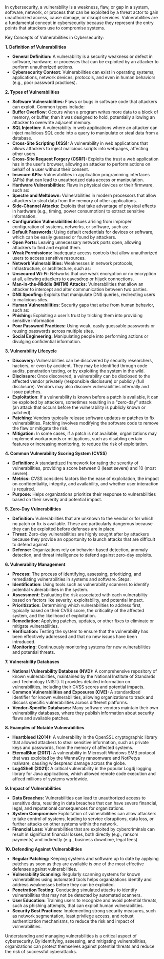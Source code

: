In cybersecurity, a vulnerability is a weakness, flaw, or gap in a system, software, network, or process that can be exploited by a threat actor to gain unauthorized access, cause damage, or disrupt services. Vulnerabilities are a fundamental concept in cybersecurity because they represent the entry points that attackers use to compromise systems.

Key Concepts of Vulnerabilities in Cybersecurity:

<b> 1. Definition of Vulnerabilities </b>
* **General Definition:** A vulnerability is a security weakness or defect in software, hardware, or processes that can be exploited by an attacker to perform unauthorized actions.
* **Cybersecurity Context:** Vulnerabilities can exist in operating systems, applications, network devices, protocols, and even in human behaviors (e.g., poor password practices).
  
<b> 2. Types of Vulnerabilities </b>
* **Software Vulnerabilities:** Flaws or bugs in software code that attackers can exploit. Common types include:
* **Buffer Overflow:** Occurs when a program writes more data to a block of memory, or buffer, than it was designed to hold, potentially allowing an attacker to overwrite adjacent memory.
* **SQL Injection:** A vulnerability in web applications where an attacker can inject malicious SQL code into a query to manipulate or steal data from a database.
* **Cross-Site Scripting (XSS):** A vulnerability in web applications that allows attackers to inject malicious scripts into webpages, affecting other users.
* **Cross-Site Request Forgery (CSRF):** Exploits the trust a web application has in the user's browser, allowing an attacker to perform actions on behalf of a user without their consent.
* **Insecure APIs:** Vulnerabilities in application programming interfaces (APIs) that can lead to unauthorized data access or manipulation.
* **Hardware Vulnerabilities:** Flaws in physical devices or their firmware, such as:
* **Spectre and Meltdown:** Vulnerabilities in modern processors that allow attackers to steal data from the memory of other applications.
* **Side-Channel Attacks:** Exploits that take advantage of physical effects in hardware (e.g., timing, power consumption) to extract sensitive information.
* **Configuration Vulnerabilities:I**ssues arising from improper configuration of systems, networks, or software, such as:
* **Default Passwords:** Using default credentials for devices or software, which can be easily guessed or found by attackers.
* **Open Ports:** Leaving unnecessary network ports open, allowing attackers to find and exploit them.
* **Weak Permissions:** Inadequate access controls that allow unauthorized users to access sensitive resources.
* **Network Vulnerabilities:** Weaknesses in network protocols, infrastructure, or architecture, such as:
* **Unsecured Wi-Fi:** Networks that use weak encryption or no encryption at all, allowing attackers to eavesdrop or hijack connections.
* **Man-in-the-Middle (MITM) Attacks:** Vulnerabilities that allow an attacker to intercept and alter communication between two parties.
* **DNS Spoofing:** Exploits that manipulate DNS queries, redirecting users to malicious sites.
* **Human Vulnerabilities:** Security gaps that arise from human behavior, such as:
* **Phishing:** Exploiting a user’s trust by tricking them into providing sensitive information.
* **Poor Password Practices:** Using weak, easily guessable passwords or reusing passwords across multiple sites.
* **Social Engineering:** Manipulating people into performing actions or divulging confidential information.
  
<b> 3. Vulnerability Lifecycle </b>
* **Discovery:** Vulnerabilities can be discovered by security researchers, hackers, or even by accident. They may be identified through code audits, penetration testing, or by exploiting the system in the wild.
* **Disclosure:** Once discovered, a vulnerability can be disclosed to the affected vendor privately (responsible disclosure) or publicly (full disclosure). Vendors may also discover vulnerabilities internally and issue patches.
* **Exploitation:** If a vulnerability is known before a patch is available, it can be exploited by attackers, sometimes resulting in a "zero-day" attack (an attack that occurs before the vulnerability is publicly known or patched).
* **Patching:** Vendors typically release software updates or patches to fix vulnerabilities. Patching involves modifying the software code to remove the flaw or mitigate the risk.
* **Mitigation:** In some cases, if a patch is not available, organizations may implement workarounds or mitigations, such as disabling certain features or increasing monitoring, to reduce the risk of exploitation.
  
<b> 4. Common Vulnerability Scoring System (CVSS) </b>
* **Definition:** A standardized framework for rating the severity of vulnerabilities, providing a score between 0 (least severe) and 10 (most severe).
* **Metrics:** CVSS considers factors like the ease of exploitation, the impact on confidentiality, integrity, and availability, and whether user interaction is required.
* **Purpose:** Helps organizations prioritize their response to vulnerabilities based on their severity and potential impact.
  
<b> 5. Zero-Day Vulnerabilities </b>
* **Definition:** Vulnerabilities that are unknown to the vendor or for which no patch or fix is available. These are particularly dangerous because they can be exploited before defenses are in place.
* **Threat:** Zero-day vulnerabilities are highly sought after by attackers because they provide an opportunity to launch attacks that are difficult to defend against.
* **Defense:** Organizations rely on behavior-based detection, anomaly detection, and threat intelligence to defend against zero-day exploits.
  
<b> 6. Vulnerability Management </b>
* **Process:** The process of identifying, assessing, prioritizing, and remediating vulnerabilities in systems and software.
Steps:
* **Identification:** Using tools such as vulnerability scanners to identify potential vulnerabilities in the system.
* **Assessment:** Evaluating the risk associated with each vulnerability based on factors like severity, exploitability, and potential impact.
* **Prioritization:** Determining which vulnerabilities to address first, typically based on their CVSS score, the criticality of the affected system, and the likelihood of exploitation.
* **Remediation:** Applying patches, updates, or other fixes to eliminate or mitigate vulnerabilities.
* **Verification:** Testing the system to ensure that the vulnerability has been effectively addressed and that no new issues have been introduced.
* **Monitoring:** Continuously monitoring systems for new vulnerabilities and potential threats.
  
<b> 7. Vulnerability Databases </b>
* **National Vulnerability Database (NVD):** A comprehensive repository of known vulnerabilities, maintained by the National Institute of Standards and Technology (NIST). It provides detailed information on vulnerabilities, including their CVSS scores and potential impacts.
* **Common Vulnerabilities and Exposures (CVE):** A standardized identifier for known vulnerabilities, allowing organizations to track and discuss specific vulnerabilities across different platforms.
* **Vendor-Specific Databases:** Many software vendors maintain their own vulnerability databases, where they publish information about security flaws and available patches.
  
<b> 8. Examples of Notable Vulnerabilities </b>
* **Heartbleed (2014):** A vulnerability in the OpenSSL cryptographic library that allowed attackers to steal sensitive information, such as private keys and passwords, from the memory of affected systems.
* **EternalBlue (2017):** A vulnerability in Microsoft Windows SMB protocol that was exploited by the WannaCry ransomware and NotPetya malware, causing widespread damage across the globe.
* **Log4Shell (2021):** A critical vulnerability in the popular Log4j logging library for Java applications, which allowed remote code execution and affeed millions of systems worldwide.
  
<b> 9. Impact of Vulnerabilities </b>
* **Data Breaches:** Vulnerabilities can lead to unauthorized access to sensitive data, resulting in data breaches that can have severe financial, legal, and reputational consequences for organizations.
* **System Compromise:** Exploitation of vulnerabilities can allow attackers to take control of systems, leading to service disruptions, data loss, or further attacks on other systems within the network.
* **Financial Loss:** Vulnerabilities that are exploited by cybercriminals can result in significant financial losses, both directly (e.g., ransom payments) and indirectly (e.g., business downtime, legal fees).
  
<b> 10. Defending Against Vulnerabilities </b>
* **Regular Patching:** Keeping systems and software up to date by applying patches as soon as they are available is one of the most effective defenses against vulnerabilities.
* **Vulnerability Scanning:** Regularly scanning systems for known vulnerabilities using automated tools helps organizations identify and address weaknesses before they can be exploited.
* **Penetration Testing:** Conducting simulated attacks to identify vulnerabilities that may not be detected by automated scanners.
* **User Education:** Training users to recognize and avoid potential threats, such as phishing attempts, that can exploit human vulnerabilities.
* **Security Best Practices:** Implementing strong security measures, such as network segmentation, least privilege access, and robust authentication mechanisms, to reduce the risk and impact of vulnerabilities.
  
Understanding and managing vulnerabilities is a critical aspect of cybersecurity. By identifying, assessing, and mitigating vulnerabilities, organizations can protect themselves against potential threats and reduce the risk of successful cyberattacks.
